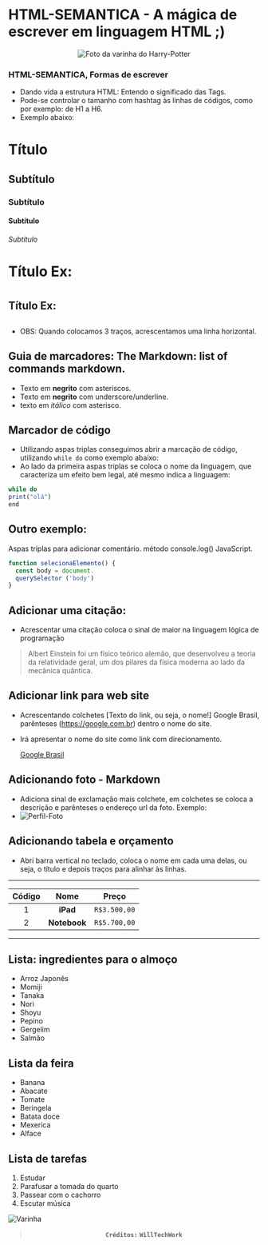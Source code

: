 # HTML-SEMANTICA - A mágica de escrever em linguagem HTML ;)
<div align="center">
 
![Foto da varinha do Harry-Potter](https://encrypted-tbn0.gstatic.com/images?q=tbn:ANd9GcS-klPwSgj-aCKUMQgkn40XOGkF5B-WHY_Eug&usqp=CAU)
</div>

### HTML-SEMANTICA, Formas de escrever

- Dando vida a estrutura HTML: Entendo o significado das Tags.
- Pode-se controlar o tamanho com hashtag às linhas de códigos, como por exemplo: de H1 a H6.
- Exemplo abaixo:

#      Título
##     Subtítulo
###    Subtítulo
####   Subtítulo
###### Subtítulo

Título Ex:<h1>
===
Título Ex:<h2>
---
- OBS: Quando colocamos 3 traços, acrescentamos uma linha horizontal.

 ## Guia de marcadores: The Markdown: list of commands markdown.
- Texto em **negrito** com asteriscos.
- Texto em __negrito__ com underscore/underline.
- texto em *itálico* com asterisco.

 ## Marcador de código

- Utilizando aspas triplas conseguimos abrir a marcação de código, utilizando `while do` como exemplo abaixo:
- Ao lado da primeira aspas triplas se coloca o nome da linguagem, que caracteriza um efeito bem legal, até mesmo indica a linguagem:
  
```javascript
while do
print("olá")
end
```
## Outro exemplo:
Aspas triplas para adicionar comentário.
método console.log() JavaScript.
```javascript
function selecionaElemento() {
  const body = document.
  querySelector ('body')
} 
```
## Adicionar uma citação:
- Acrescentar uma citação coloca o sinal de maior na linguagem lógica de programação
> Albert Einstein foi um físico teórico alemão, que desenvolveu a teoria da relatividade geral, um dos pilares da física moderna ao lado da mecânica quântica.

## Adicionar link para web site
- Acrescentando colchetes [Texto do link, ou seja, o nome!] Google Brasil, parênteses (https://google.com.br) dentro o nome do site.
- Irá apresentar o nome do site como link com direcionamento.
  
  [Google Brasil](https://google.com.br)

## Adicionando foto - Markdown
- Adiciona sinal de exclamação mais colchete, em colchetes se coloca a descrição e parênteses o endereço url da foto. Exemplo:
- ![Perfil-Foto](https://encrypted-tbn0.gstatic.com/images?q=tbn:ANd9GcRboMO5N1QHAuHafrCbwqEyTeiLKe7qfL4Cfg&usqp=CAU)

## Adicionando tabela e orçamento
- Abri barra vertical no teclado, coloca o nome em cada uma delas, ou seja, o título e depois traços para alinhar às linhas.
-----------------------------
| Código| Nome   | Preço    |
|:-----:|:------:|:--------:|
|1      |**iPad**   |`R$3.500,00`|
|2      |**Notebook**|`R$5.700,00`|
----------------------------
  
## Lista: ingredientes para o almoço

* Arroz Japonês
 * Momiji
* Tanaka
 * Nori
* Shoyu
 * Pepino
* Gergelim
 * Salmão
   
## Lista da feira
* Banana
 * Abacate
* Tomate
 * Beringela
* Batata doce
 * Mexerica
* Alface

## Lista de tarefas

1. Estudar
2. Parafusar a tomada do quarto
3. Passear com o cachorro
4. Escutar música

![Varinha](https://encrypted-tbn0.gstatic.com/images?q=tbn:ANd9GcQNa1OE_9YcyJTZaLACBDSmHg76wfUK4X_mOQ&usqp=CAU)
<div align="center">
 
> **`Créditos:`** **`WillTechWork`**
</div>

